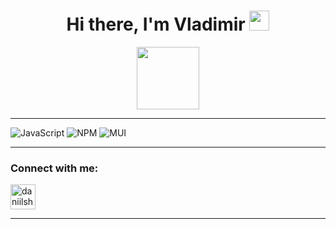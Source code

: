 <div id="header" align="center">
<h1 align="center">Hi there, I'm Vladimir 
<img src="https://github.com/blackcater/blackcater/raw/main/images/Hi.gif" height="32" width="32"/></h1>
<img src="https://media.giphy.com/media/M9gbBd9nbDrOTu1Mqx/giphy.gif" width="100"/><br/>
<hr/>
</div>

![JavaScript](https://img.shields.io/badge/javascript-%23323330.svg?style=for-the-badge&logo=javascript&logoColor=%23F7DF1E) ![NPM](https://img.shields.io/badge/NPM-%23000000.svg?style=for-the-badge&logo=npm&logoColor=white) ![MUI](https://img.shields.io/badge/MUI-%230081CB.svg?style=for-the-badge&logo=mui&logoColor=white) 


____

### Connect with me:
<p align="left">
<a href="https://t.me/sukhoparov_v" target="blank"><img align="center" src="https://raw.githubusercontent.com/daniilshat/daniilshat/2d7eafe5250314b3d422c86b35de062e0f1f5178/icons/Telegram.svg" alt="daniilshat" height="40" width="40" /></a>
</p>
<hr/>


<!--
**VladimirSukhoparov/VladimirSukhoparov** is a ✨ _special_ ✨ repository because its `README.md` (this file) appears on your GitHub profile.

Here are some ideas to get you started:

- 🔭 I’m currently working on ...
- 🌱 I’m currently learning ...
- 👯 I’m looking to collaborate on ...
- 🤔 I’m looking for help with ...
- 💬 Ask me about ...
- 📫 How to reach me: ...
- 😄 Pronouns: ...
- ⚡ Fun fact: ...
-->
